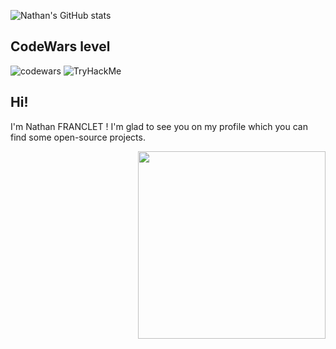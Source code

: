 ![Nathan's GitHub stats](https://github-readme-stats.vercel.app/api?username=NathanFranclet&show_icons=true&theme=midnight-red)
## CodeWars level
![codewars](https://www.codewars.com/users/NathanFranclet/badges/large)
 <img src="https://tryhackme-badges.s3.amazonaws.com/NathanFR.png" alt="TryHackMe">

## Hi!
I'm Nathan FRANCLET ! I'm glad to see you on my profile which you can find some open-source projects.

<img align='right' src="https://discord.c99.nl/widget/theme-4/595715093581266994.png" width="300">
